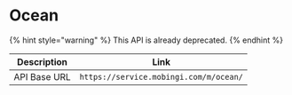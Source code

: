 # Ocean

{% hint style="warning" %}
This API is already deprecated.
{% endhint %}

| Description  | Link                                   |
| ------------ | -------------------------------------- |
| API Base URL | `https://service.mobingi.com/m/ocean/` |
